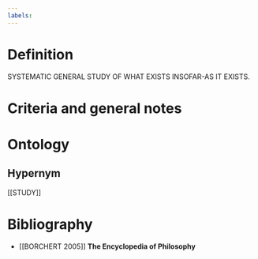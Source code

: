 ```yaml
---
labels: 
---
```


# Definition
SYSTEMATIC GENERAL STUDY OF WHAT EXISTS INSOFAR-AS IT EXISTS.
# Criteria and general notes
# Ontology

## Hypernym
[[STUDY]]
# Bibliography
- [[BORCHERT 2005]]
**The Encyclopedia of Philosophy** 
